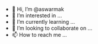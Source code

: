 - 👋 Hi, I’m @aswarmak
- 👀 I’m interested in ...
- 🌱 I’m currently learning ...
- 💞️ I’m looking to collaborate on ...
- 📫 How to reach me ...

<!---
aswarmak/aswarmak is a ✨ special ✨ repository because its `README.md` (this file) appears on your GitHub profile.
You can click the Preview link to take a look at your changes.
--->
